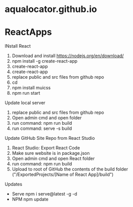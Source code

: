 # aqualocator.github.io

# ReactApps

INstall React

1) Download and install https://nodejs.org/en/download/
2) npm install -g create-react-app
3) create-react-app
4) create-react-app <projectname>
5) replace public and src files from github repo
6) cd <projectname>
7) npm install muicss
8) npm run start

Update local server

1) replace public and src files from github repo
2) Open admin cmd and open folder
3) run command: npm run build
4) run command: serve -s build

Update GitHub Site Repo from React Studio

1) React Studio: Export React Code
2) Make sure website is in package.json
3) Open admin cmd and open React folder
4) run command: npm run build
5) Upload to root of GitHub the contents of the build folder ("/ExportedProjects/[Name of React App]/build")

Updates
- Serve
npm i serve@latest -g -d
- NPM
npm update

